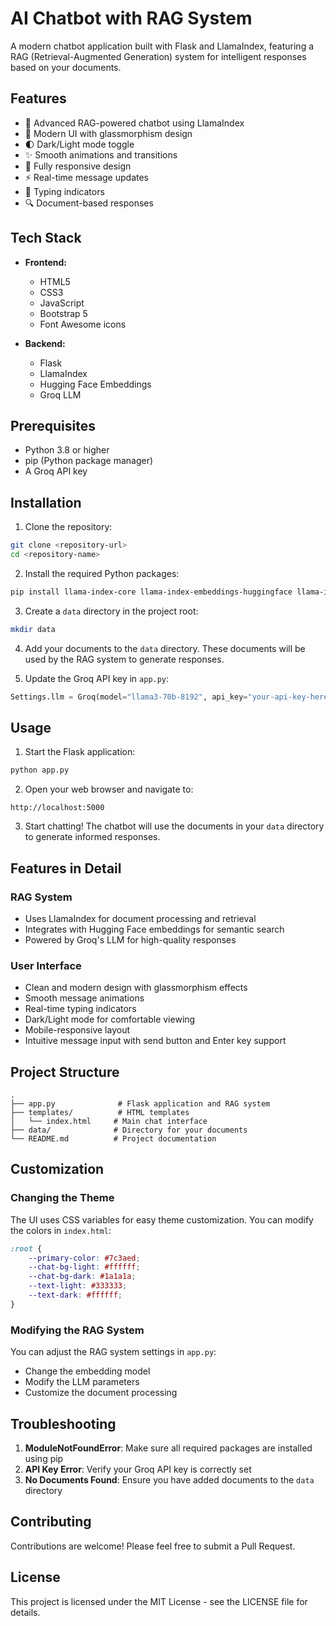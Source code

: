 # AI Chatbot with RAG System

A modern chatbot application built with Flask and LlamaIndex, featuring a RAG (Retrieval-Augmented Generation) system for intelligent responses based on your documents.

## Features

- 🤖 Advanced RAG-powered chatbot using LlamaIndex
- 🎨 Modern UI with glassmorphism design
- 🌓 Dark/Light mode toggle
- ✨ Smooth animations and transitions
- 📱 Fully responsive design
- ⚡ Real-time message updates
- 💬 Typing indicators
- 🔍 Document-based responses

## Tech Stack

- **Frontend:**
  - HTML5
  - CSS3
  - JavaScript
  - Bootstrap 5
  - Font Awesome icons

- **Backend:**
  - Flask
  - LlamaIndex
  - Hugging Face Embeddings
  - Groq LLM

## Prerequisites

- Python 3.8 or higher
- pip (Python package manager)
- A Groq API key

## Installation

1. Clone the repository:
```bash
git clone <repository-url>
cd <repository-name>
```

2. Install the required Python packages:
```bash
pip install llama-index-core llama-index-embeddings-huggingface llama-index-llms-groq flask transformers torch
```

3. Create a `data` directory in the project root:
```bash
mkdir data
```

4. Add your documents to the `data` directory. These documents will be used by the RAG system to generate responses.

5. Update the Groq API key in `app.py`:
```python
Settings.llm = Groq(model="llama3-70b-8192", api_key="your-api-key-here")
```

## Usage

1. Start the Flask application:
```bash
python app.py
```

2. Open your web browser and navigate to:
```
http://localhost:5000
```

3. Start chatting! The chatbot will use the documents in your `data` directory to generate informed responses.

## Features in Detail

### RAG System
- Uses LlamaIndex for document processing and retrieval
- Integrates with Hugging Face embeddings for semantic search
- Powered by Groq's LLM for high-quality responses

### User Interface
- Clean and modern design with glassmorphism effects
- Smooth message animations
- Real-time typing indicators
- Dark/Light mode for comfortable viewing
- Mobile-responsive layout
- Intuitive message input with send button and Enter key support

## Project Structure

```
.
├── app.py              # Flask application and RAG system
├── templates/          # HTML templates
│   └── index.html     # Main chat interface
├── data/              # Directory for your documents
└── README.md          # Project documentation
```

## Customization

### Changing the Theme
The UI uses CSS variables for easy theme customization. You can modify the colors in `index.html`:

```css
:root {
    --primary-color: #7c3aed;
    --chat-bg-light: #ffffff;
    --chat-bg-dark: #1a1a1a;
    --text-light: #333333;
    --text-dark: #ffffff;
}
```

### Modifying the RAG System
You can adjust the RAG system settings in `app.py`:
- Change the embedding model
- Modify the LLM parameters
- Customize the document processing

## Troubleshooting

1. **ModuleNotFoundError**: Make sure all required packages are installed using pip
2. **API Key Error**: Verify your Groq API key is correctly set
3. **No Documents Found**: Ensure you have added documents to the `data` directory

## Contributing

Contributions are welcome! Please feel free to submit a Pull Request.

## License

This project is licensed under the MIT License - see the LICENSE file for details. 